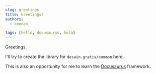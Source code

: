 ```yaml
---
slug: greetings
title: Greetings!
authors:
  - keenan

tags: [hello, docusaurus, hola]
---
```


Greetings. 

I'll try to create the library for `desain.gratis/common` here.

This is also an opportunity for me to learn the [Docusaurus](https://docusaurus.io/) framework.


